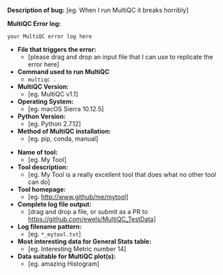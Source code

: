 <!--
Hi there!

Many thanks for creating a MultiQC issue. Most issues
fall into two categories: either you're reporting a
problem with MultiQC or you'd like a new issue.

To make sure that you include all of the information
I'll need, I've made two templates for these scenarios
below. Please try to include everything and delete
the rest of the template that is not needed.

You can also delete this entire thing and just type :)

Phil
-->

<!--
####   If you're reporting a bug..  ####
-->
**Description of bug:**
[eg. When I run MultiQC it breaks horribly]

**MultiQC Error log:**
```
your MultiQC error log here
```

* **File that triggers the error:**
    * [please drag and drop an input file that I can use to replicate the error here]
* **Command used to run MultiQC**
    * `multiqc .`
* **MultiQC Version:**
    * [eg. MultiQC v1.1]
* **Operating System:**
    * [eg. macOS Sierra 10.12.5]
* **Python Version:**
    * [eg. Python 2.7.12]
* **Method of MultiQC installation:**
    * [eg. pip, conda, manual]


<!--
####   If you're requesting a new module   ####
-->
* **Name of tool:**
    * [eg. My Tool]
* **Tool description:**
    * [eg. My Tool is a really excellent tool that does what no other tool can do]
* **Tool homepage:**
    * [eg. http://www.github/me/mytool]
* **Complete log file output:**
    * [drag and drop a file, or submit as a PR to https://github.com/ewels/MultiQC_TestData]
    <!-- NB: Please don't just paste contents. GitHub can alter whitespace and formatting.
    Instead, please attach a file by dragging and dropping onto the issue. -->
    <!-- NB: If the file is many MBs then it's fine to truncate,
    though please leave a few lines of data in so that it's clear what the format is -->
* **Log filename pattern:**
    * [eg. `*_mytool.txt`]
    <!-- NB: Only for file that contains information interesting to MultiQC.
    Only if NOT specified by user (consistent for all runs of tool by whoever) -->
* **Most interesting data for General Stats table:**
    * [eg. Interesting Metric number 14]
* **Data suitable for MultiQC plot(s):**
    * [eg. amazing Histogram]
